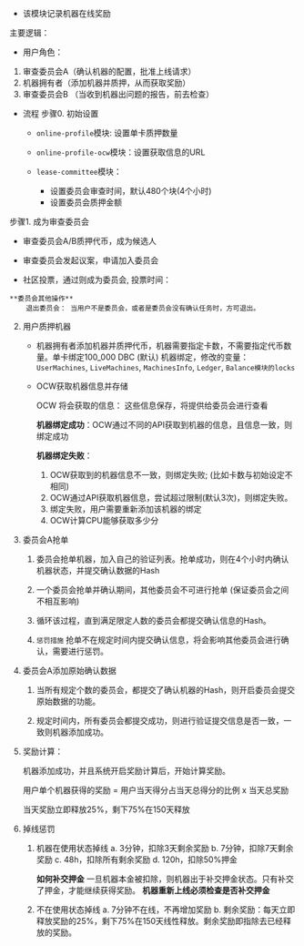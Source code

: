 + 该模块记录机器在线奖励

主要逻辑：

* 用户角色：
1. 审查委员会A（确认机器的配置，批准上线请求）
2. 机器拥有者（添加机器并质押，从而获取奖励）
3. 审查委员会B （当收到机器出问题的报告，前去检查）

* 流程
步骤0. 初始设置

    - `online-profile`模块: 设置单卡质押数量

    - `online-profile-ocw`模块：设置获取信息的URL

    - `lease-committee`模块：
        - 设置委员会审查时间，默认480个块(4个小时)
        - 设置委员会质押金额

步骤1. 成为审查委员会

   - 审查委员会A/B质押代币，成为候选人

   - 审查委员会发起议案，申请加入委员会

   - 社区投票，通过则成为委员会, 投票时间：

    **委员会其他操作**
        退出委员会： 当用户不是委员会，或者是委员会没有确认任务时，方可退出。

2. 用户质押机器

    - 机器拥有者添加机器并质押代币，机器需要指定卡数，不需要指定代币数量。单卡绑定100_000 DBC (默认)
        机器绑定，修改的变量：
        `UserMachines`, `LiveMachines`, `MachinesInfo`, `Ledger`, `Balance模块的locks`

    - OCW获取机器信息并存储
        
        OCW 将会获取的信息：
        这些信息保存，将提供给委员会进行查看 

        **机器绑定成功**：OCW通过不同的API获取到机器的信息，且信息一致，则绑定成功 
        
        **机器绑定失败**：
        1. OCW获取到的机器信息不一致，则绑定失败; (比如卡数与初始设定不相同)
        2. OCW通过API获取机器信息，尝试超过限制(默认3次)，则绑定失败。
        3. 绑定失败，用户需要重新添加该机器的绑定
        4. OCW计算CPU能够获取多少分

4. 委员会A抢单

    1. 委员会抢单机器，加入自己的验证列表。抢单成功，则在4个小时内确认机器状态，并提交确认数据的Hash
    
    2. 一个委员会抢单并确认期间，其他委员会不可进行抢单 (保证委员会之间不相互影响)
   
    3. 循环该过程，直到满足限定人数的委员会都提交确认信息的Hash。   
   
    4. `惩罚措施` 抢单不在规定时间内提交确认信息，将会影响其他委员会进行确认，需要进行惩罚。

5. 委员会A添加原始确认数据
   
   1. 当所有规定个数的委员会，都提交了确认机器的Hash，则开启委员会提交原始数据的功能。
   
   2. 规定时间内，所有委员会都提交成功，则进行验证提交信息是否一致，一致则机器添加成功。

6. 奖励计算：
   
   机器添加成功，并且系统开启奖励计算后，开始计算奖励。
   
   用户单个机器获得的奖励 = 用户当天得分占当天总得分的比例 x 当天总奖励

    当天奖励立即释放25%，剩下75%在150天释放

7. 掉线惩罚
   1. 机器在使用状态掉线
      a. 3分钟，扣除3天剩余奖励
      b. 7分钟，扣除7天剩余奖励
      c. 48h，扣除所有剩余奖励
      d. 120h，扣除50%押金
      
      **如何补交押金**
      一旦机器本金被扣除，则机器出于补交押金状态。只有补交了押金，才能继续获得奖励。
        **机器重新上线必须检查是否补交押金**


   2. 不在使用状态掉线
      a. 7分钟不在线，不再增加奖励
      b. 剩余奖励：每天立即释放奖励的25%，剩下75%在150天线性释放。剩余奖励即指除去已经释放的奖励。
